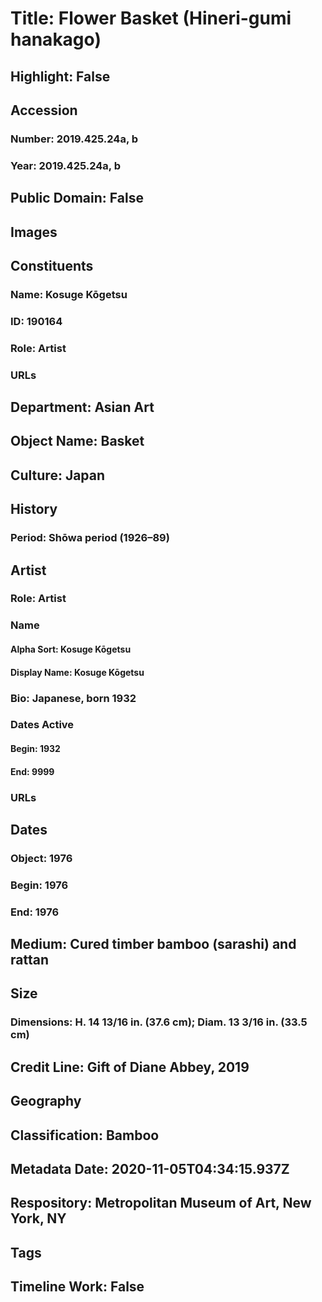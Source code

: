 # Title: Flower Basket (Hineri-gumi hanakago)
## Highlight: False
## Accession
### Number: 2019.425.24a, b
### Year: 2019.425.24a, b
## Public Domain: False
## Images
## Constituents
### Name: Kosuge Kōgetsu
### ID: 190164
### Role: Artist
### URLs
## Department: Asian Art
## Object Name: Basket
## Culture: Japan
## History
### Period: Shōwa period (1926–89)
## Artist
### Role: Artist
### Name
#### Alpha Sort: Kosuge Kōgetsu
#### Display Name: Kosuge Kōgetsu
### Bio: Japanese, born 1932
### Dates Active
#### Begin: 1932
#### End: 9999
### URLs
## Dates
### Object: 1976
### Begin: 1976
### End: 1976
## Medium: Cured timber bamboo (sarashi) and rattan
## Size
### Dimensions: H. 14 13/16 in. (37.6 cm); Diam. 13 3/16 in. (33.5 cm)
## Credit Line: Gift of Diane Abbey, 2019
## Geography
## Classification: Bamboo
## Metadata Date: 2020-11-05T04:34:15.937Z
## Respository: Metropolitan Museum of Art, New York, NY
## Tags
## Timeline Work: False